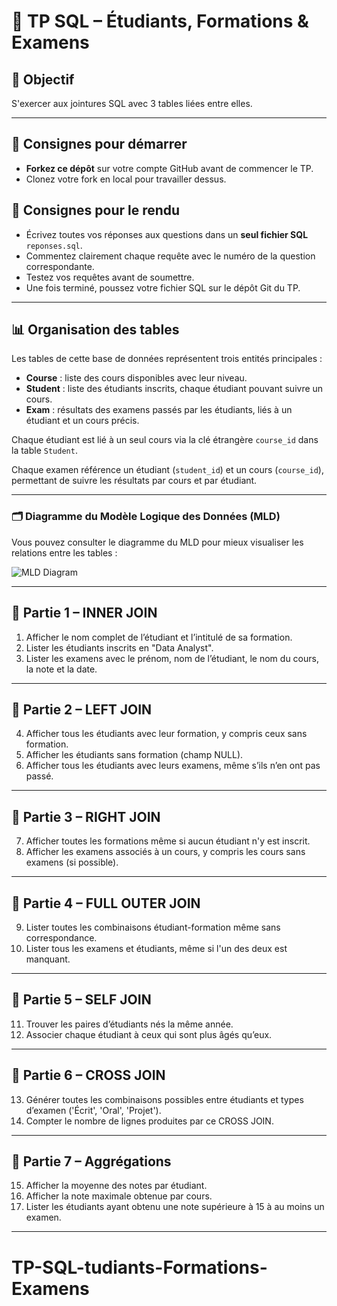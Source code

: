 # 🧠 TP SQL – Étudiants, Formations & Examens

## 🎯 Objectif
S'exercer aux jointures SQL avec 3 tables liées entre elles.

---

## 🚀 Consignes pour démarrer

- **Forkez ce dépôt** sur votre compte GitHub avant de commencer le TP.  
- Clonez votre fork en local pour travailler dessus.

## 📝 Consignes pour le rendu

- Écrivez toutes vos réponses aux questions dans un **seul fichier SQL** `reponses.sql`.  
- Commentez clairement chaque requête avec le numéro de la question correspondante.  
- Testez vos requêtes avant de soumettre.  
- Une fois terminé, poussez votre fichier SQL sur le dépôt Git du TP.

---

## 📊 Organisation des tables

Les tables de cette base de données représentent trois entités principales :

- **Course** : liste des cours disponibles avec leur niveau.
- **Student** : liste des étudiants inscrits, chaque étudiant pouvant suivre un cours.
- **Exam** : résultats des examens passés par les étudiants, liés à un étudiant et un cours précis.

Chaque étudiant est lié à un seul cours via la clé étrangère `course_id` dans la table `Student`.

Chaque examen référence un étudiant (`student_id`) et un cours (`course_id`), permettant de suivre les résultats par cours et par étudiant.

---

### 🗂️ Diagramme du Modèle Logique des Données (MLD)

Vous pouvez consulter le diagramme du MLD pour mieux visualiser les relations entre les tables :

![MLD Diagram](./MLD.png)

---

## 🔹 Partie 1 – INNER JOIN

1. Afficher le nom complet de l’étudiant et l’intitulé de sa formation.
2. Lister les étudiants inscrits en "Data Analyst".
3. Lister les examens avec le prénom, nom de l’étudiant, le nom du cours, la note et la date.

---

## 🔹 Partie 2 – LEFT JOIN

4. Afficher tous les étudiants avec leur formation, y compris ceux sans formation.
5. Afficher les étudiants sans formation (champ NULL).
6. Afficher tous les étudiants avec leurs examens, même s’ils n’en ont pas passé.

---

## 🔹 Partie 3 – RIGHT JOIN

7. Afficher toutes les formations même si aucun étudiant n'y est inscrit.
8. Afficher les examens associés à un cours, y compris les cours sans examens (si possible).

---

## 🔹 Partie 4 – FULL OUTER JOIN

9. Lister toutes les combinaisons étudiant-formation même sans correspondance.
10. Lister tous les examens et étudiants, même si l'un des deux est manquant.

---

## 🔹 Partie 5 – SELF JOIN

11. Trouver les paires d’étudiants nés la même année.
12. Associer chaque étudiant à ceux qui sont plus âgés qu’eux.

---

## 🔹 Partie 6 – CROSS JOIN

13. Générer toutes les combinaisons possibles entre étudiants et types d’examen ('Écrit', 'Oral', 'Projet').
14. Compter le nombre de lignes produites par ce CROSS JOIN.

---

## 🔹 Partie 7 – Aggrégations

15. Afficher la moyenne des notes par étudiant.
16. Afficher la note maximale obtenue par cours.
17. Lister les étudiants ayant obtenu une note supérieure à 15 à au moins un examen.

---

# TP-SQL-tudiants-Formations-Examens
